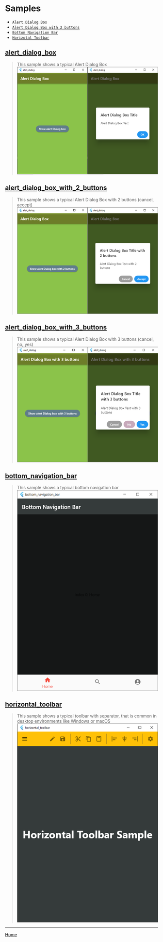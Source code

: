 # Samples
- [`Alert Dialog Box`](#alert_dialog_box)
- [`Alert Dialog Box with 2 buttons`](#alert_dialog_box_with_2_buttons)
- [`Bottom Navigation Bar`](#bottom_navigation_bar)
- [`Horizotal Toolbar`](#horizontal_toolbar)

## <a name="alert_dialog_box"></a>[**alert_dialog_box**](alert_dialog_box/lib/main.dart)
> This sample shows a typical Alert Dialog Box
![Flutter Sample - Alert Dialog Box](images/flutter_sample-Alert_Dialog_Box.png)


## <a name="alert_dialog_box_with_2_buttons"></a>[**alert_dialog_box_with_2_buttons**](alert_dialog_box_with_2_buttons/lib/main.dart)
> This sample shows a typical Alert Dialog Box with 2 buttons (cancel, accept)
![Flutter Sample - Alert Dialog Box with 2 buttons](images/flutter_sample-Alert_Dialog_Box_with_2_buttons.png)


## <a name="alert_dialog_box_with_3_buttons"></a>[**alert_dialog_box_with_3_buttons**](alert_dialog_box_with_3_buttons/lib/main.dart)
> This sample shows a typical Alert Dialog Box with 3 buttons (cancel, no, yes)
![Flutter Sample - Alert Dialog Box with 3 buttons](images/flutter_sample-Alert_Dialog_Box_with_3_buttons.png)


## <a name="bottom_navigation_bar"></a>[**bottom_navigation_bar**](bottom_navigation_bar/lib/main.dart)
> This sample shows a typical bottom navigation bar
![Flutter Sample - Bottom Navigation Bar](images/flutter_sample-Bottom_Navigation_Bar.png)


## <a name="horizontal_toolbar"></a>[**horizontal_toolbar**](horizontal_toolbar/lib/main.dart)
> This sample shows a typical toolbar with separator, that is common in desktop environments like Windows or macOS
![Flutter Sample - Horizontal Toolbar](images/flutter_sample-Horizontal_Toolbar.png)


---
[Home](../README.md)
